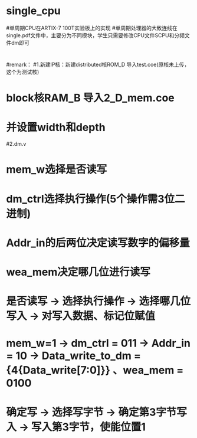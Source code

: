 # single_cpu
#单周期CPU在ARTIX-7 100T实验板上的实现
#单周期处理器的大致连线在single.pdf文件中，主要分为不同模块，学生只需要修改CPU文件SCPU和分频文件dm即可
#
#
#
#
#remark：
#1.新建IP核：新建distributed核ROM_D 导入test.coe(原核未上传，这个为测试核)
#               block核RAM_B  导入2_D_mem.coe
#            并设置width和depth
#2.dm.v
#      mem_w选择是否读写
#      dm_ctrl选择执行操作(5个操作需3位二进制)
#      Addr_in的后两位决定读写数字的偏移量
#      wea_mem决定哪几位进行读写
#      是否读写    ->    选择执行操作     ->    选择哪几位写入   ->     对写入数据、标记位赋值
#      mem_w=1     ->    dm_ctrl = 011   ->   Addr_in = 10     ->     Data_write_to_dm = {4{Data_write[7:0]}} 、wea_mem = 0100
#      确定写      ->    选择写字节       ->    确定第3字节写入  ->    写入第3字节，使能位置1
